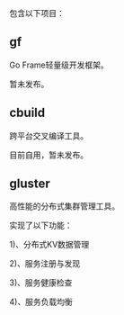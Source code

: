 包含以下项目：

## gf
Go Frame轻量级开发框架。

暂未发布。

## cbuild
跨平台交叉编译工具。

目前自用，暂未发布。

## gluster
高性能的分布式集群管理工具。

实现了以下功能：

1)、分布式KV数据管理

2)、服务注册与发现

3)、服务健康检查

4)、服务负载均衡

